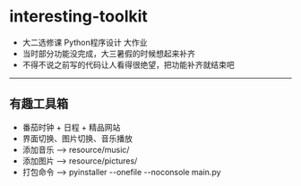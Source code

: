 # interesting-toolkit
- 大二选修课 Python程序设计 大作业
- 当时部分功能没完成，大三暑假的时候想起来补齐
- 不得不说之前写的代码让人看得很绝望，把功能补齐就结束吧
---
## 有趣工具箱
- 番茄时钟 + 日程 + 精品网站
- 界面切换、图片切换、音乐播放
- 添加音乐 --> resource/music/
- 添加图片 --> resource/pictures/
- 打包命令 --> pyinstaller --onefile --noconsole main.py
